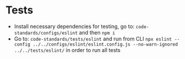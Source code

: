 # Tests

- Install necessary dependencies for testing, go to: `code-standards/configs/eslint` and then `npm i`
- Go to: `code-standards/tests/eslint` and run from CLI `npx eslint --config ../../configs/eslint/eslint.config.js --no-warn-ignored ../../tests/eslint/` in order to run all tests
